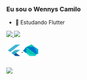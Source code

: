 ### Eu sou o Wennys Camilo

- 🔭 Estudando Flutter
<div>
  <a href="https://github.com/wennys-camilo">
  <img height="160em" src="https://github-readme-stats.vercel.app/api?username=wennys-camilo&show_icons=true&theme=vision-friendly-dark&include_all_commits=true&count_private=true"/>
  <img height="160em" src="https://github-readme-stats.vercel.app/api/top-langs/?username=wennys-camilo&layout=compact&langs_count=7&theme=vision-friendly-dark"/>
</div>

<div style="display: inline_block"><br>
  <img align="center" alt="Wennys-Flutter" height="30" width="40" src="https://github.com/devicons/devicon/blob/master/icons/flutter/flutter-original.svg">
  <img align="center" alt="Wennys-Flutter" height="30" width="40" src="https://github.com/devicons/devicon/blob/master/icons/dart/dart-original.svg">
</div>
  
##
  
<div> 

  <a href="https://br.linkedin.com/in/wennyscamilo" target="_blank"><img src="https://img.shields.io/badge/-LinkedIn-%230077B5?style=for-the-badge&logo=linkedin&logoColor=white" target="_blank"></a> 
 
 
</div>
 

  
  
